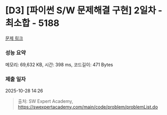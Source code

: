 # [D3] [파이썬 S/W 문제해결 구현] 2일차 - 최소합 - 5188 

[문제 링크](https://swexpertacademy.com/main/code/problem/problemDetail.do?contestProbId=AWTtlrlKeDcDFAVT) 

### 성능 요약

메모리: 69,632 KB, 시간: 398 ms, 코드길이: 471 Bytes

### 제출 일자

2025-10-28 14:26



> 출처: SW Expert Academy, https://swexpertacademy.com/main/code/problem/problemList.do